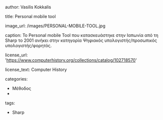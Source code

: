 
author: Vasilis Kokkalis

title: Personal mobile tool

image_url: /images/PERSONAL-MOBILE-TOOL.jpg

caption: Το Personal mobile Tool που κατασκευάστηκε στην Ιαπωνία από τη Sharp  το 2001 ανήκει στην κατηγορία
Ψηφιακός υπολογιστής/προσωπικός υπολογιστής/φορητός.

license_url: 'https://www.computerhistory.org/collections/catalog/102718570'

license_text: Computer History

categories:

  - Μέθοδος
  - 
tags:

  - Sharp
